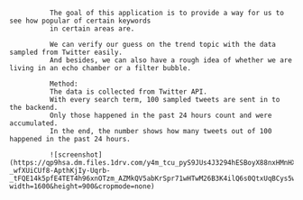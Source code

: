 
              The goal of this application is to provide a way for us to see how popular of certain keywords
              in certain areas are.
            
              We can verify our guess on the trend topic with the data sampled from Twitter easily.
              And besides, we can also have a rough idea of whether we are living in an echo chamber or a filter bubble.
            
              Method:
              The data is collected from Twitter API.
              With every search term, 100 sampled tweets are sent in to the backend.
              Only those happened in the past 24 hours count and were accumulated.
              In the end, the number shows how many tweets out of 100 happened in the past 24 hours.
              
              ![screenshot](https://qp9hsa.dm.files.1drv.com/y4m_tcu_pyS9JUs4J3294hESBoyX88nxHMnHXFkIHtFtpgu2h7J7Eu1A2kKldh5bcc2x_9AeZOasj961Fh1UKmdC2sYNAujxNMI1x26Hh1xKro_RtNwPbdD9-_wfXUiCUf8-ApthKjIy-Uqrb-_tFQE14k5pfE4TET4h96xnOTzm_AZMkQV5abKrSpr71wHTwM26B3K4ilQ6s0QtxUqBCys5w?width=1600&height=900&cropmode=none)
              
  
